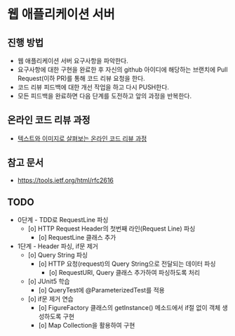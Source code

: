 # 웹 애플리케이션 서버
## 진행 방법
* 웹 애플리케이션 서버 요구사항을 파악한다.
* 요구사항에 대한 구현을 완료한 후 자신의 github 아이디에 해당하는 브랜치에 Pull Request(이하 PR)를 통해 코드 리뷰 요청을 한다.
* 코드 리뷰 피드백에 대한 개선 작업을 하고 다시 PUSH한다.
* 모든 피드백을 완료하면 다음 단계를 도전하고 앞의 과정을 반복한다.

## 온라인 코드 리뷰 과정
* [텍스트와 이미지로 살펴보는 온라인 코드 리뷰 과정](https://github.com/next-step/nextstep-docs/tree/master/codereview)

## 참고 문서
* https://tools.ietf.org/html/rfc2616

## TODO
* 0단계 - TDD로 RequestLine 파싱
    * [o] HTTP Request Header의 첫번째 라인(Request Line) 파싱
        * [o] RequestLine 클래스 추가
* 1단계 - Header 파싱, if문 제거
    * [o] Query String 파싱
        * [o] HTTP 요청(request)의 Query String으로 전달되는 데이터 파싱
            * [o] RequestURI, Query 클래스 추가하여 파싱하도록 처리
    * [o] JUnit5 학습
        * [o] QueryTest에 @ParameterizedTest를 적용
    * [o] if문 제거 연습
        * [o] FigureFactory 클래스의 getInstance() 메소드에서 if절 없이 객체 생성하도록 구현
        * [o] Map Collection을 활용하여 구현